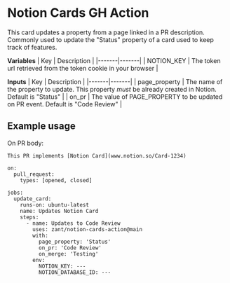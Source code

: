 # Notion Cards GH Action

This card updates a property from a page linked in a PR description. Commonly used to update the "Status" property of a card used to keep track of features.

**Variables**
| Key | Description |
|-------|-------|
| NOTION_KEY | The token url retrieved from the token cookie in your browser |

**Inputs**
| Key | Description |
|-------|-------|
| page_property | The name of the property to update. This property _must_ be already created in Notion. Default is "Status" |
| on_pr | The value of PAGE_PROPERTY to be updated on PR event. Default is "Code Review" |

## Example usage

On PR body:
```
This PR implements [Notion Card](www.notion.so/Card-1234)
```

```
on: 
  pull_request:
    types: [opened, closed]

jobs:
  update_card:
    runs-on: ubuntu-latest
    name: Updates Notion Card
    steps:
      - name: Updates to Code Review
        uses: zant/notion-cards-action@main
        with:
          page_property: 'Status'
          on_pr: 'Code Review'
          on_merge: 'Testing'
        env:
          NOTION_KEY: ---
          NOTION_DATABASE_ID: ---
```
